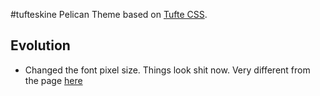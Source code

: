 #tufteskine
Pelican Theme based on [Tufte CSS](https://github.com/edwardtufte/tufte-css).

## Evolution
- Changed the font pixel size. Things look shit now. Very different from the page [here](https://edwardtufte.github.io/tufte-css/) 



